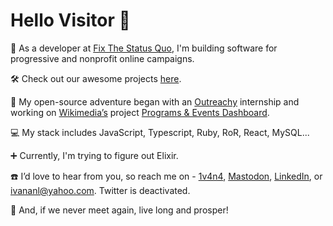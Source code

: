  # Hello Visitor 🤘
    
 🌱 As a developer at [Fix The Status Quo](https://proca.app/), I'm building software for progressive and nonprofit online campaigns.
 
 🛠️ Check out our awesome projects [here](https://github.com/fixthestatusquo/).
 
 :yellow_heart: My open-source adventure began with an [Outreachy](https://www.outreachy.org) internship and working on [Wikimedia’s](https://wikimediafoundation.org/) project [Programs & Events Dashboard](https://github.com/WikiEducationFoundation/WikiEduDashboard).
 
 :computer: My stack includes JavaScript, Typescript, Ruby, RoR, React, MySQL...
 
 :heavy_plus_sign: Currently, I'm trying to figure out Elixir.
   
  ☎️ I’d love to hear from you, so reach me on - [1v4n4](https://www.1v4n4.me), <a rel="me" href="https://fosstodon.org/@nosurprises">Mastodon</a>, [LinkedIn](https://www.linkedin.com/in/1v4n4/), or ivananl@yahoo.com. Twitter is deactivated.    
   
 🖖 And, if we never meet again, live long and prosper!
